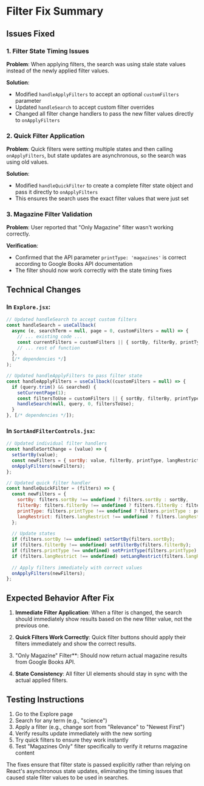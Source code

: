 # Filter Fix Summary

## Issues Fixed

### 1. Filter State Timing Issues
**Problem**: When applying filters, the search was using stale state values instead of the newly applied filter values.

**Solution**: 
- Modified `handleApplyFilters` to accept an optional `customFilters` parameter
- Updated `handleSearch` to accept custom filter overrides
- Changed all filter change handlers to pass the new filter values directly to `onApplyFilters`

### 2. Quick Filter Application
**Problem**: Quick filters were setting multiple states and then calling `onApplyFilters`, but state updates are asynchronous, so the search was using old values.

**Solution**:
- Modified `handleQuickFilter` to create a complete filter state object and pass it directly to `onApplyFilters`
- This ensures the search uses the exact filter values that were just set

### 3. Magazine Filter Validation
**Problem**: User reported that "Only Magazine" filter wasn't working correctly.

**Verification**: 
- Confirmed that the API parameter `printType: 'magazines'` is correct according to Google Books API documentation
- The filter should now work correctly with the state timing fixes

## Technical Changes

### In `Explore.jsx`:
```javascript
// Updated handleSearch to accept custom filters
const handleSearch = useCallback(
  async (e, searchTerm = null, page = 0, customFilters = null) => {
    // ... existing code ...
    const currentFilters = customFilters || { sortBy, filterBy, printType, langRestrict };
    // ... rest of function
  },
  [/* dependencies */]
);

// Updated handleApplyFilters to pass filter state
const handleApplyFilters = useCallback((customFilters = null) => {
  if (query.trim() && searched) {
    setCurrentPage(1);
    const filtersToUse = customFilters || { sortBy, filterBy, printType, langRestrict };
    handleSearch(null, query, 0, filtersToUse);
  }
}, [/* dependencies */]);
```

### In `SortAndFilterControls.jsx`:
```javascript
// Updated individual filter handlers
const handleSortChange = (value) => {
  setSortBy(value);
  const newFilters = { sortBy: value, filterBy, printType, langRestrict };
  onApplyFilters(newFilters);
};

// Updated quick filter handler
const handleQuickFilter = (filters) => {
  const newFilters = {
    sortBy: filters.sortBy !== undefined ? filters.sortBy : sortBy,
    filterBy: filters.filterBy !== undefined ? filters.filterBy : filterBy,
    printType: filters.printType !== undefined ? filters.printType : printType,
    langRestrict: filters.langRestrict !== undefined ? filters.langRestrict : langRestrict
  };
  
  // Update states
  if (filters.sortBy !== undefined) setSortBy(filters.sortBy);
  if (filters.filterBy !== undefined) setFilterBy(filters.filterBy);
  if (filters.printType !== undefined) setPrintType(filters.printType);
  if (filters.langRestrict !== undefined) setLangRestrict(filters.langRestrict);
  
  // Apply filters immediately with correct values
  onApplyFilters(newFilters);
};
```

## Expected Behavior After Fix

1. **Immediate Filter Application**: When a filter is changed, the search should immediately show results based on the new filter value, not the previous one.

2. **Quick Filters Work Correctly**: Quick filter buttons should apply their filters immediately and show the correct results.

3. "Only Magazine" Filter**: Should now return actual magazine results from Google Books API.

4. **State Consistency**: All filter UI elements should stay in sync with the actual applied filters.

## Testing Instructions

1. Go to the Explore page
2. Search for any term (e.g., "science")
3. Apply a filter (e.g., change sort from "Relevance" to "Newest First")
4. Verify results update immediately with the new sorting
5. Try quick filters to ensure they work instantly
6. Test "Magazines Only" filter specifically to verify it returns magazine content

The fixes ensure that filter state is passed explicitly rather than relying on React's asynchronous state updates, eliminating the timing issues that caused stale filter values to be used in searches.
